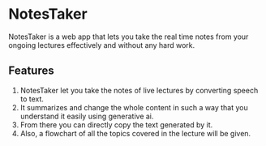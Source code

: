 # NotesTaker 
NotesTaker is a web app that lets you take the real time notes from your ongoing lectures effectively and without any hard work.  

## Features
1. NotesTaker let you take the notes of live lectures by converting speech to text.
2. It summarizes and change the whole content in such a way that you understand it easily using generative ai.
3. From there you can directly copy the text generated by it.
4. Also, a flowchart of all the topics covered in the lecture will be given.
